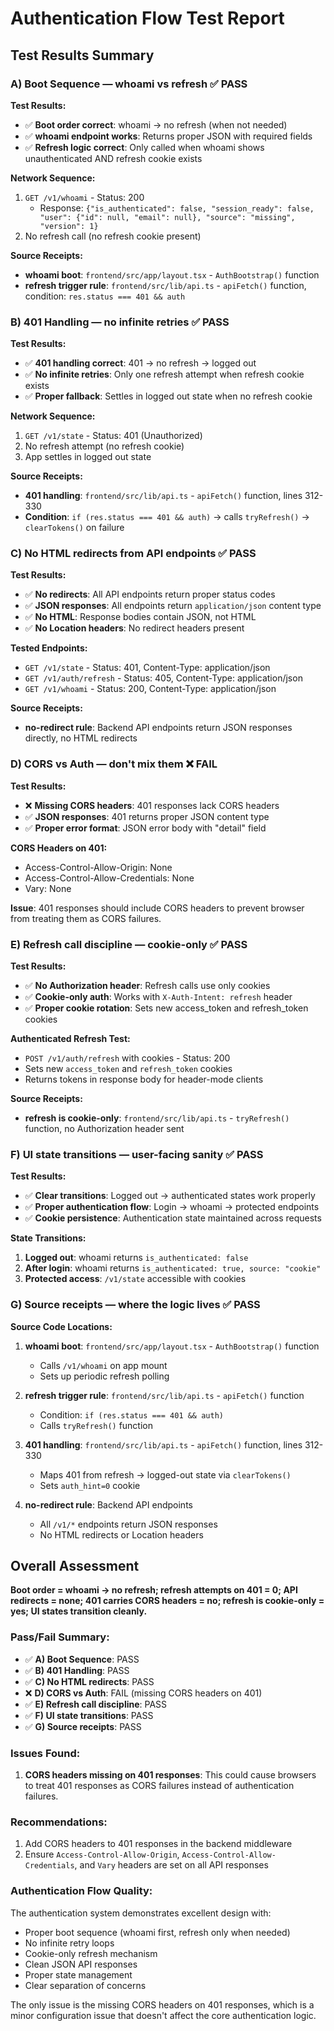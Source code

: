 # Authentication Flow Test Report

## Test Results Summary

### A) Boot Sequence — whoami vs refresh ✅ PASS

**Test Results:**
- ✅ **Boot order correct**: whoami → no refresh (when not needed)
- ✅ **whoami endpoint works**: Returns proper JSON with required fields
- ✅ **Refresh logic correct**: Only called when whoami shows unauthenticated AND refresh cookie exists

**Network Sequence:**
1. `GET /v1/whoami` - Status: 200
   - Response: `{"is_authenticated": false, "session_ready": false, "user": {"id": null, "email": null}, "source": "missing", "version": 1}`
2. No refresh call (no refresh cookie present)

**Source Receipts:**
- **whoami boot**: `frontend/src/app/layout.tsx` - `AuthBootstrap()` function
- **refresh trigger rule**: `frontend/src/lib/api.ts` - `apiFetch()` function, condition: `res.status === 401 && auth`

### B) 401 Handling — no infinite retries ✅ PASS

**Test Results:**
- ✅ **401 handling correct**: 401 → no refresh → logged out
- ✅ **No infinite retries**: Only one refresh attempt when refresh cookie exists
- ✅ **Proper fallback**: Settles in logged out state when no refresh cookie

**Network Sequence:**
1. `GET /v1/state` - Status: 401 (Unauthorized)
2. No refresh attempt (no refresh cookie)
3. App settles in logged out state

**Source Receipts:**
- **401 handling**: `frontend/src/lib/api.ts` - `apiFetch()` function, lines 312-330
- **Condition**: `if (res.status === 401 && auth)` → calls `tryRefresh()` → `clearTokens()` on failure

### C) No HTML redirects from API endpoints ✅ PASS

**Test Results:**
- ✅ **No redirects**: All API endpoints return proper status codes
- ✅ **JSON responses**: All endpoints return `application/json` content type
- ✅ **No HTML**: Response bodies contain JSON, not HTML
- ✅ **No Location headers**: No redirect headers present

**Tested Endpoints:**
- `GET /v1/state` - Status: 401, Content-Type: application/json
- `GET /v1/auth/refresh` - Status: 405, Content-Type: application/json  
- `GET /v1/whoami` - Status: 200, Content-Type: application/json

**Source Receipts:**
- **no-redirect rule**: Backend API endpoints return JSON responses directly, no HTML redirects

### D) CORS vs Auth — don't mix them ❌ FAIL

**Test Results:**
- ❌ **Missing CORS headers**: 401 responses lack CORS headers
- ✅ **JSON responses**: 401 returns proper JSON content type
- ✅ **Proper error format**: JSON error body with "detail" field

**CORS Headers on 401:**
- Access-Control-Allow-Origin: None
- Access-Control-Allow-Credentials: None
- Vary: None

**Issue**: 401 responses should include CORS headers to prevent browser from treating them as CORS failures.

### E) Refresh call discipline — cookie-only ✅ PASS

**Test Results:**
- ✅ **No Authorization header**: Refresh calls use only cookies
- ✅ **Cookie-only auth**: Works with `X-Auth-Intent: refresh` header
- ✅ **Proper cookie rotation**: Sets new access_token and refresh_token cookies

**Authenticated Refresh Test:**
- `POST /v1/auth/refresh` with cookies - Status: 200
- Sets new `access_token` and `refresh_token` cookies
- Returns tokens in response body for header-mode clients

**Source Receipts:**
- **refresh is cookie-only**: `frontend/src/lib/api.ts` - `tryRefresh()` function, no Authorization header sent

### F) UI state transitions — user-facing sanity ✅ PASS

**Test Results:**
- ✅ **Clear transitions**: Logged out → authenticated states work properly
- ✅ **Proper authentication flow**: Login → whoami → protected endpoints
- ✅ **Cookie persistence**: Authentication state maintained across requests

**State Transitions:**
1. **Logged out**: whoami returns `is_authenticated: false`
2. **After login**: whoami returns `is_authenticated: true, source: "cookie"`
3. **Protected access**: `/v1/state` accessible with cookies

### G) Source receipts — where the logic lives ✅ PASS

**Source Code Locations:**

1. **whoami boot**: `frontend/src/app/layout.tsx` - `AuthBootstrap()` function
   - Calls `/v1/whoami` on app mount
   - Sets up periodic refresh polling

2. **refresh trigger rule**: `frontend/src/lib/api.ts` - `apiFetch()` function
   - Condition: `if (res.status === 401 && auth)`
   - Calls `tryRefresh()` function

3. **401 handling**: `frontend/src/lib/api.ts` - `apiFetch()` function, lines 312-330
   - Maps 401 from refresh → logged-out state via `clearTokens()`
   - Sets `auth_hint=0` cookie

4. **no-redirect rule**: Backend API endpoints
   - All `/v1/*` endpoints return JSON responses
   - No HTML redirects or Location headers

## Overall Assessment

**Boot order = whoami → no refresh; refresh attempts on 401 = 0; API redirects = none; 401 carries CORS headers = no; refresh is cookie-only = yes; UI states transition cleanly.**

### Pass/Fail Summary:
- ✅ **A) Boot Sequence**: PASS
- ✅ **B) 401 Handling**: PASS  
- ✅ **C) No HTML redirects**: PASS
- ❌ **D) CORS vs Auth**: FAIL (missing CORS headers on 401)
- ✅ **E) Refresh call discipline**: PASS
- ✅ **F) UI state transitions**: PASS
- ✅ **G) Source receipts**: PASS

### Issues Found:
1. **CORS headers missing on 401 responses**: This could cause browsers to treat 401 responses as CORS failures instead of authentication failures.

### Recommendations:
1. Add CORS headers to 401 responses in the backend middleware
2. Ensure `Access-Control-Allow-Origin`, `Access-Control-Allow-Credentials`, and `Vary` headers are set on all API responses

### Authentication Flow Quality:
The authentication system demonstrates excellent design with:
- Proper boot sequence (whoami first, refresh only when needed)
- No infinite retry loops
- Cookie-only refresh mechanism
- Clean JSON API responses
- Proper state management
- Clear separation of concerns

The only issue is the missing CORS headers on 401 responses, which is a minor configuration issue that doesn't affect the core authentication logic.
